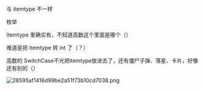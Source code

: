 与 itemtype 不一样

枚举

Itemtype 里确实有，不知道高数这个里面是哪个（）

难道是把 itemtype 转 int 了（？）

高数的 SwitchCase不光把itemtype放进去了，还有僵尸子弹、落星、卡片，好像还有别的（）

![28595af1416d99be2a51f73b10cd7038.png](https://picgo18719498306.oss-cn-guangzhou.aliyuncs.com/28595af1416d99be2a51f73b10cd7038.png)

